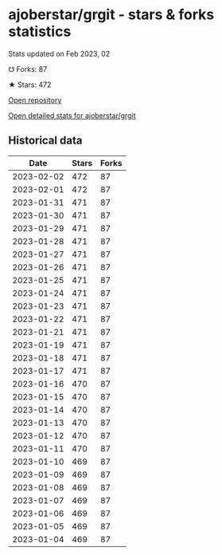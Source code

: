 # ajoberstar/grgit - stars & forks statistics

Stats updated on Feb 2023, 02

☋ Forks: 87

★ Stars: 472

[Open repository](https://github.com/ajoberstar/grgit)

[Open detailed stats for ajoberstar/grgit](https://reviewgithub.com/rep/ajoberstar/grgit)

## Historical data
| Date | Stars | Forks |
|------|-------|-------|
| 2023-02-02 | 472 | 87 | 
| 2023-02-01 | 472 | 87 | 
| 2023-01-31 | 471 | 87 | 
| 2023-01-30 | 471 | 87 | 
| 2023-01-29 | 471 | 87 | 
| 2023-01-28 | 471 | 87 | 
| 2023-01-27 | 471 | 87 | 
| 2023-01-26 | 471 | 87 | 
| 2023-01-25 | 471 | 87 | 
| 2023-01-24 | 471 | 87 | 
| 2023-01-23 | 471 | 87 | 
| 2023-01-22 | 471 | 87 | 
| 2023-01-21 | 471 | 87 | 
| 2023-01-19 | 471 | 87 | 
| 2023-01-18 | 471 | 87 | 
| 2023-01-17 | 471 | 87 | 
| 2023-01-16 | 470 | 87 | 
| 2023-01-15 | 470 | 87 | 
| 2023-01-14 | 470 | 87 | 
| 2023-01-13 | 470 | 87 | 
| 2023-01-12 | 470 | 87 | 
| 2023-01-11 | 470 | 87 | 
| 2023-01-10 | 469 | 87 | 
| 2023-01-09 | 469 | 87 | 
| 2023-01-08 | 469 | 87 | 
| 2023-01-07 | 469 | 87 | 
| 2023-01-06 | 469 | 87 | 
| 2023-01-05 | 469 | 87 | 
| 2023-01-04 | 469 | 87 | 

